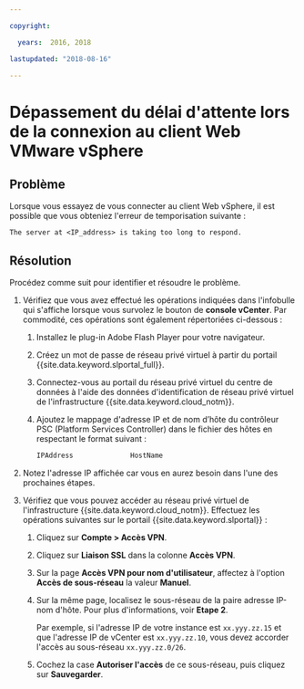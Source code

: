 ```yaml
---

copyright:

  years:  2016, 2018

lastupdated: "2018-08-16"

---
```


# Dépassement du délai d'attente lors de la connexion au client Web VMware vSphere

## Problème
Lorsque vous essayez de vous connecter au client Web vSphere, il est possible que vous obteniez l'erreur de temporisation suivante :

`The server at <IP_address> is taking too long to respond.`

## Résolution
Procédez comme suit pour identifier et résoudre le problème.

1. Vérifiez que vous avez effectué les opérations indiquées dans l'infobulle qui s'affiche lorsque vous survolez le bouton de **console vCenter**. Par
   commodité, ces opérations sont également répertoriées ci-dessous :   
   1. Installez le plug-in Adobe Flash Player pour votre navigateur.   
   2. Créez un mot de passe de réseau privé virtuel à partir du portail {{site.data.keyword.slportal_full}}.    
   3. Connectez-vous au portail du réseau privé virtuel du centre de données à l'aide des données d'identification de réseau privé virtuel de l'infrastructure {{site.data.keyword.cloud_notm}}.    
   4. Ajoutez le mappage d'adresse IP et de nom d’hôte du contrôleur PSC (Platform Services Controller) dans le fichier des hôtes en respectant le format suivant :

      ```javascript
      IPAddress              HostName
      ```

2. Notez l'adresse IP affichée car vous en aurez besoin dans l'une des prochaines étapes.
3. Vérifiez que vous pouvez accéder au réseau privé virtuel de l'infrastructure {{site.data.keyword.cloud_notm}}. Effectuez les opérations suivantes sur le portail {{site.data.keyword.slportal}} :
   1. Cliquez sur **Compte > Accès VPN**.
   2. Cliquez sur **Liaison SSL** dans la colonne **Accès VPN**.
   3. Sur la page **Accès VPN pour nom d'utilisateur**, affectez à l'option **Accès de sous-réseau** la valeur **Manuel**.
   4. Sur la même page, localisez le sous-réseau de la paire adresse IP-nom d'hôte. Pour plus d'informations, voir **Etape 2**.    

      Par exemple, si l'adresse IP de votre instance est `xx.yyy.zz.15` et que l'adresse IP de vCenter est `xx.yyy.zz.10`, vous devez accorder l'accès au sous-réseau `xx.yyy.zz.0/26`.

   5. Cochez la case **Autoriser l'accès** de ce sous-réseau, puis cliquez sur **Sauvegarder**.
